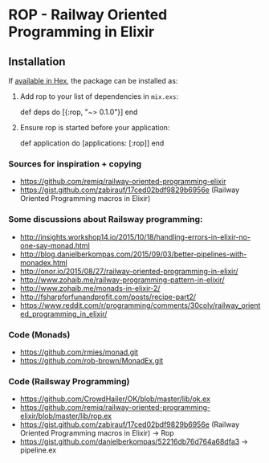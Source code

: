 # ROP - Railway Oriented Programming in Elixir



## Installation

If [available in Hex](https://hex.pm/docs/publish), the package can be installed as:

  1. Add rop to your list of dependencies in `mix.exs`:

        def deps do
          [{:rop, "~> 0.1.0"}]
        end

  2. Ensure rop is started before your application:

        def application do
          [applications: [:rop]]
        end


### Sources for inspiration + copying
  - https://github.com/remiq/railway-oriented-programming-elixir
  - https://gist.github.com/zabirauf/17ced02bdf9829b6956e (Railway Oriented Programming macros in Elixir)


### Some discussions about Railsway programming:
  - http://insights.workshop14.io/2015/10/18/handling-errors-in-elixir-no-one-say-monad.html
  - http://blog.danielberkompas.com/2015/09/03/better-pipelines-with-monadex.html
  - http://onor.io/2015/08/27/railway-oriented-programming-in-elixir/
  - http://www.zohaib.me/railway-programming-pattern-in-elixir/
  - http://www.zohaib.me/monads-in-elixir-2/
  - http://fsharpforfunandprofit.com/posts/recipe-part2/
  - https://www.reddit.com/r/programming/comments/30coly/railway_oriented_programming_in_elixir/


### Code (Monads)

  - https://github.com/rmies/monad.git
  - https://github.com/rob-brown/MonadEx.git

### Code (Railsway Programming)

  - https://github.com/CrowdHailer/OK/blob/master/lib/ok.ex
  - https://github.com/remiq/railway-oriented-programming-elixir/blob/master/lib/rop.ex
  - https://gist.github.com/zabirauf/17ced02bdf9829b6956e (Railway Oriented Programming macros in Elixir) -> Rop
  - https://gist.github.com/danielberkompas/52216db76d764a68dfa3 -> pipeline.ex
